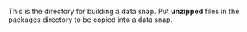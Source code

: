 This is the directory for building a data snap. Put **unzipped** files in the packages directory to be copied into a data snap.

